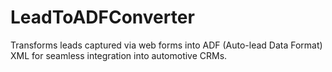 # LeadToADFConverter
Transforms leads captured via web forms into ADF (Auto-lead Data Format) XML for seamless integration into automotive CRMs.
